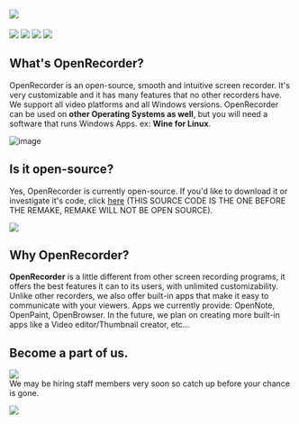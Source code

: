 
# <a href="https://github.com/Pronner/OpenRecorder/releases" alt="OpenRecorder"><img src="https://media.discordapp.net/attachments/825035749849038869/1007928505348145213/ipiccy_image_8.png" /></a> 
<a href="https://github.com/Pronner/OpenRecorder/releases" alt="OpenRecorder"><img src="https://img.shields.io/github/downloads/Pronner/OpenRecorder/total?color=1&logo=github" /></a> <a href="https://discord.io/recorder" alt="OpenRecorder"><img src="https://img.shields.io/discord/897881158384234557?color=white&label=online&logo=discord&logoColor=white" /></a> <a href="https://twitter.com/@OpenRecorder" alt="OpenRecorder"><img src="https://img.shields.io/twitter/follow/OpenRecorder?style=social" /></a> <a href="" alt="OpenRecorder"><img src="https://img.shields.io/badge/platform-win--32%20%7C%20win--64-lightgrey" /></a> 

## What's OpenRecorder?
OpenRecorder is an open-source, smooth and intuitive screen recorder. It's very customizable and it has many features that no other recorders have. We support all video platforms and all Windows versions. OpenRecorder can be used on **other Operating Systems as well**, but you will need a software that runs Windows Apps. ex: **Wine for Linux**.

![image](https://user-images.githubusercontent.com/84229419/209706706-0922d45c-8607-4a9c-82ed-5af44cf71337.png)

## Is it open-source?
Yes, OpenRecorder is currently open-source. If you'd like to download it or investigate it's code, click [here](https://github.com/Pronner/OpenRecorder/tree/main/sourcecode/src_ORS) (THIS SOURCE CODE IS THE ONE BEFORE THE REMAKE, REMAKE WILL NOT BE OPEN SOURCE).

<a href="https://github.com/Pronner/OpenRecorder/source/src_ORS" alt="OpenRecorder"><img src="https://media.discordapp.net/attachments/916226674071339010/930350107877060638/unknown.png?width=723&height=408" /></a>

## Why OpenRecorder?

**OpenRecorder** is a little different from other screen recording programs, it offers the best features it can to its users, with unlimited customizability. Unlike other recorders, we also offer built-in apps that make it easy to communicate with your viewers. Apps we currently provide: OpenNote, OpenPaint, OpenBrowser. In the future, we plan on creating more built-in apps like a Video editor/Thumbnail creator, etc...

## Become a part of us.

<a href="https://discord.io/recorder" alt="OpenRecorder"><img src="https://img.shields.io/discord/897881158384234557?color=white&label=Join%20Server&logo=discord&logoColor=white" /></a>\
We may be hiring staff members very soon so catch up before your chance is gone.

<a href="https://github.com/Pronner/OpenRecorder/source/src_ORS" alt="OpenRecorder"><img src="https://media.discordapp.net/attachments/916226674071339010/930350708803371028/unknown.png?width=502&height=408" /></a>
